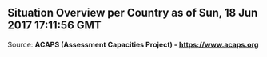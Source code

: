 ## Situation Overview per Country as of Sun, 18 Jun 2017 17:11:56 GMT

Source: **ACAPS (Assessment Capacities Project) - https://www.acaps.org**